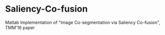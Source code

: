 # Saliency-Co-fusion
Matlab Implementation of "Image Co-segmentation via Saliency Co-fusion", TMM'16 paper
